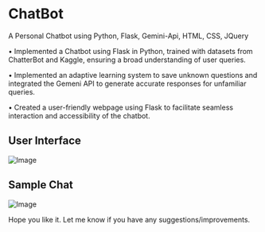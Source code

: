 # ChatBot
A Personal Chatbot using Python, Flask, Gemini-Api, HTML, CSS, JQuery

• Implemented a Chatbot using Flask in Python, trained with datasets from ChatterBot and Kaggle, ensuring a broad understanding of user queries.

• Implemented an adaptive learning system to save unknown questions and integrated the Gemeni API to generate accurate responses for unfamiliar queries.

• Created a user-friendly webpage using Flask to facilitate seamless interaction and accessibility of the chatbot.

## User Interface
![Image](https://github.com/user-attachments/assets/866ea10f-f640-417c-93ef-51412762c83a)

## Sample Chat
![Image](https://github.com/user-attachments/assets/158c1d57-bafb-43bd-8201-ff7f88376321)

Hope you like it. Let me know if you have any suggestions/improvements.
